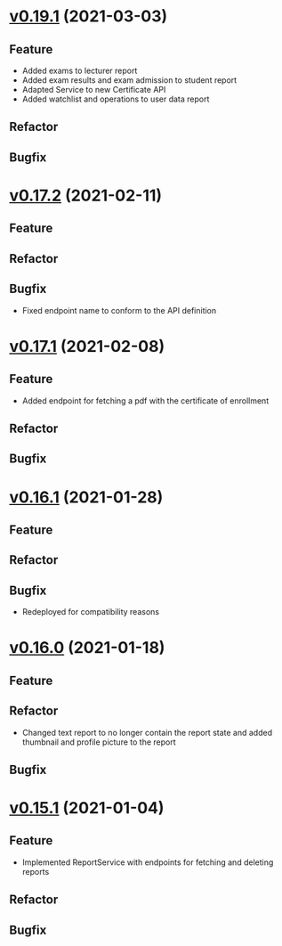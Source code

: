 # [v0.19.1](https://github.com/upb-uc4/University-Credits-4.0/compare/report-v0.17.2...report-v0.19.1) (2021-03-03)
## Feature
 - Added exams to lecturer report
 - Added exam results and exam admission to student report
 - Adapted Service to new Certificate API
 - Added watchlist and operations to user data report
## Refactor
## Bugfix

# [v0.17.2](https://github.com/upb-uc4/University-Credits-4.0/compare/report-v0.17.1...report-v0.17.2) (2021-02-11)
## Feature
## Refactor
## Bugfix
 - Fixed endpoint name to conform to the API definition

# [v0.17.1](https://github.com/upb-uc4/University-Credits-4.0/compare/report-v0.16.1...report-v0.17.1) (2021-02-08)
## Feature
 - Added endpoint for fetching a pdf with the certificate of enrollment
## Refactor
## Bugfix

# [v0.16.1](https://github.com/upb-uc4/University-Credits-4.0/compare/report-v0.16.0...report-v0.16.1) (2021-01-28)
## Feature
## Refactor
## Bugfix
 - Redeployed for compatibility reasons

# [v0.16.0](https://github.com/upb-uc4/University-Credits-4.0/compare/report-v0.15.1...report-v0.16.0) (2021-01-18)
## Feature
## Refactor
 - Changed text report to no longer contain the report state and added thumbnail and profile picture to the report
## Bugfix

# [v0.15.1](https://github.com/upb-uc4/University-Credits-4.0/compare/report-v0.15.1...report-v0.15.1) (2021-01-04)
## Feature
 - Implemented ReportService with endpoints for fetching and deleting reports
## Refactor
## Bugfix
